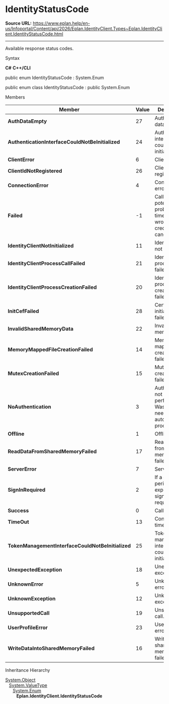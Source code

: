 # IdentityStatusCode

**Source URL:** https://www.eplan.help/en-us/Infoportal/Content/api/2026/Eplan.IdentityClient.Types~Eplan.IdentityClient.IdentityStatusCode.html

---

Available response status codes.

Syntax

**C#**
**C++/CLI**


public enum IdentityStatusCode : System.Enum

public enum class IdentityStatusCode : public System.Enum


Members

| Member | Value | Description |
| --- | --- | --- |
| **AuthDataEmpty** | 27 | Authentication data is empty. |
| **AuthenticationInterfaceCouldNotBeInitialized** | 24 | Authentication interface could not be initialized. |
| **ClientError** | 6 | Client error. |
| **ClientIdNotRegistered** | 26 | ClientId not registered. |
| **ConnectionError** | 4 | Connection error. |
| **Failed** | -1 | Call failed, potential problems: time out, wrong credentials, canceled. |
| **IdentityClientNotInitialized** | 11 | IdentityClient not initialized. |
| **IdentityClientProcessCallFailed** | 21 | IdentityClient process call failed. |
| **IdentityClientProcessCreationFailed** | 20 | IdentityClient process creation failed. |
| **InitCefFailed** | 28 | Certificate initialization failed. |
| **InvalidSharedMemoryData** | 22 | Invalid shared memory data. |
| **MemoryMappedFileCreationFailed** | 14 | Memory mapped file creation failed. |
| **MutexCreationFailed** | 15 | Mutex creation failed. |
| **NoAuthentication** | 3 | Authentication not performed. Was not needed, i.e. automation processes. |
| **Offline** | 1 | Offline mode. |
| **ReadDataFromSharedMemoryFailed** | 17 | Read data from shared memory failed. |
| **ServerError** | 7 | Server error. |
| **SignInRequired** | 2 | If a grace period has expired, a sign in is required. |
| **Success** | 0 | Call success. |
| **TimeOut** | 13 | Connection time out. |
| **TokenManagementInterfaceCouldNotBeInitialized** | 25 | Token management interface could not be initialized. |
| **UnexpectedException** | 18 | Unexpected exception. |
| **UnknownError** | 5 | Unknown error. |
| **UnknownException** | 12 | Unknown exception. |
| **UnsupportedCall** | 19 | Unsupported call. |
| **UserProfileError** | 23 | User profile error. |
| **WriteDataIntoSharedMemoryFailed** | 16 | Write data into shared memory failed. |

Inheritance Hierarchy

[System.Object](#)  
   [System.ValueType](#)  
      [System.Enum](#)  
         **Eplan.IdentityClient.IdentityStatusCode**
